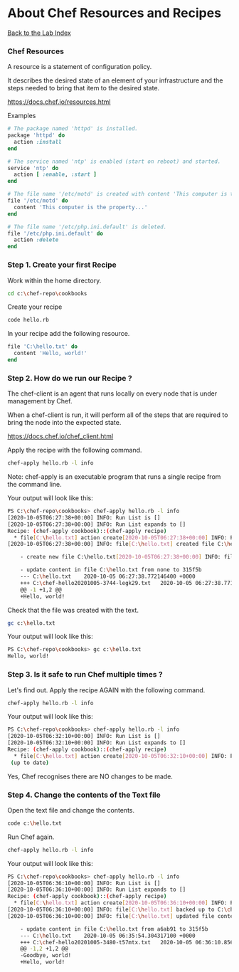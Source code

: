 # About Chef Resources and Recipes
[Back to the Lab Index](../README.md#cooking-up-compliance---workshop)
  
### Chef Resources
A resource is a statement of configuration policy.  
  
It describes the desired state of an element of your infrastructure and the steps needed to bring that item to the desired state.  
  
https://docs.chef.io/resources.html
  
Examples
```ruby
# The package named 'httpd' is installed.
package 'httpd' do
  action :install
end

# The service named 'ntp' is enabled (start on reboot) and started.
service 'ntp' do
  action [ :enable, :start ]
end

# The file name '/etc/motd' is created with content 'This computer is the property ...'
file '/etc/motd' do
  content 'This computer is the property...'
end

# The file name '/etc/php.ini.default' is deleted.
file '/etc/php.ini.default' do
  action :delete
end

```
  
### Step 1. Create your first Recipe
  
Work within the home directory.  
```bash
cd c:\chef-repo\cookbooks
```
  
Create your recipe
```bash
code hello.rb
```
  
In your recipe add the following resource. 
```ruby
file 'C:\hello.txt' do
  content 'Hello, world!'
end

```
  
  
### Step 2. How do we run our Recipe ?
The chef-client is an agent that runs locally on every node that is under management by Chef.  
  
When a chef-client is run, it will perform all of the steps that are required to bring the node into the expected state.  
  
https://docs.chef.io/chef_client.html
  
  
Apply the recipe with the following command.  
```bash
chef-apply hello.rb -l info
```
Note: chef-apply is an executable program that runs a single recipe from the command line.  
  
  
Your output will look like this:  
```bash
PS C:\chef-repo\cookbooks> chef-apply hello.rb -l info
[2020-10-05T06:27:38+00:00] INFO: Run List is []
[2020-10-05T06:27:38+00:00] INFO: Run List expands to []
Recipe: (chef-apply cookbook)::(chef-apply recipe)
  * file[C:\hello.txt] action create[2020-10-05T06:27:38+00:00] INFO: Processing file[C:\hello.txt] action create ((chef-apply cookbook)::(chef-apply recipe) line 1)
[2020-10-05T06:27:38+00:00] INFO: file[C:\hello.txt] created file C:\hello.txt

    - create new file C:\hello.txt[2020-10-05T06:27:38+00:00] INFO: file[C:\hello.txt] updated file contents C:\hello.txt

    - update content in file C:\hello.txt from none to 315f5b
    --- C:\hello.txt    2020-10-05 06:27:38.772146400 +0000
    +++ C:\chef-hello20201005-3744-legk29.txt   2020-10-05 06:27:38.771151100 +0000
    @@ -1 +1,2 @@
    +Hello, world!
```
  
  
Check that the file was created with the text.  
```bash
gc c:\hello.txt
```
  
Your output will look like this:  
```bash
PS C:\chef-repo\cookbooks> gc c:\hello.txt
Hello, world!
```
  
  
### Step 3. Is it safe to run Chef multiple times ?
  
  
Let's find out. Apply the recipe AGAIN with the following command.  
```bash
chef-apply hello.rb -l info
```
  
Your output will look like this:  
```bash
PS C:\chef-repo\cookbooks> chef-apply hello.rb -l info
[2020-10-05T06:32:10+00:00] INFO: Run List is []
[2020-10-05T06:32:10+00:00] INFO: Run List expands to []
Recipe: (chef-apply cookbook)::(chef-apply recipe)
  * file[C:\hello.txt] action create[2020-10-05T06:32:10+00:00] INFO: Processing file[C:\hello.txt] action create ((chef-apply cookbook)::(chef-apply recipe) line 1)
 (up to date)
```
  
Yes, Chef recognises there are NO changes to be made.  
  
  
### Step 4. Change the contents of the Text file
  
Open the text file and change the contents.
```bash
code c:\hello.txt
```
  
Run Chef again.   
```bash
chef-apply hello.rb -l info
```
  
Your output will look like this:  
```bash
PS C:\chef-repo\cookbooks> chef-apply hello.rb -l info
[2020-10-05T06:36:10+00:00] INFO: Run List is []
[2020-10-05T06:36:10+00:00] INFO: Run List expands to []
Recipe: (chef-apply cookbook)::(chef-apply recipe)
  * file[C:\hello.txt] action create[2020-10-05T06:36:10+00:00] INFO: Processing file[C:\hello.txt] action create ((chef-apply cookbook)::(chef-apply recipe) line 1)
[2020-10-05T06:36:10+00:00] INFO: file[C:\hello.txt] backed up to C:\chef\backup\hello.txt.chef-20201005063610.886569
[2020-10-05T06:36:10+00:00] INFO: file[C:\hello.txt] updated file contents C:\hello.txt

    - update content in file C:\hello.txt from a6ab91 to 315f5b
    --- C:\hello.txt    2020-10-05 06:35:54.304317100 +0000
    +++ C:\chef-hello20201005-3480-t57mtx.txt   2020-10-05 06:36:10.856322000 +0000
    @@ -1,2 +1,2 @@
    -Goodbye, world!
    +Hello, world!
```
  
